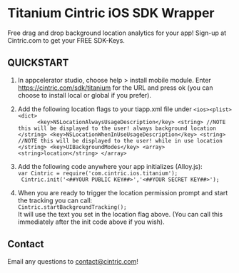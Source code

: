 Titanium Cintric iOS SDK Wrapper
===========================================
Free drag and drop background location analytics for your app! Sign-up at Cintric.com to get your FREE SDK-Keys. 

QUICKSTART
------------

1. In appcelerator studio, choose help > install mobile module. Enter https://cintric.com/sdk/titanium for the URL and press ok (you can choose to install local or global if you prefer).

2. Add the following location flags to your tiapp.xml file under `<ios><plist><dict>`  
        `       <key>NSLocationAlwaysUsageDescription</key>
                <string>
                    //NOTE this will be displayed to the user! always background location
                </string>
                <key>NSLocationWhenInUseUsageDescription</key>
                <string>
                    //NOTE this will be displayed to the user! while in use location
                </string>
                <key>UIBackgroundModes</key>
			    <array>
			        <string>location</string>
			    </array> `
3. Add the following code anywhere your app initializes (Alloy.js):  
    `var Cintric = require('com.cintric.ios.titanium');`  
    ` Cintric.init('<##YOUR PUBLIC KEY##>','<##YOUR SECRET KEY##>');`  
4. When you are ready to trigger the location permission prompt and start the tracking you can call:  
    `Cintric.startBackgroundTracking();`  
    It will use the text you set in the location flag above. (You can call this immediately after the init code above if you wish).

Contact
------------

Email any questions to contact@cintric.com!
